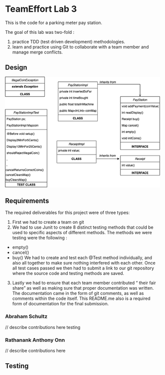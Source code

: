 # TeamEffort Lab 3
This is the code for a parking meter pay station.

The goal of this lab was two-fold :
1. practice TDD (test driven development) methodologies.
2. learn and practice using Git to collaborate with a team member and manage 
merge conflicts. 
## Design
![UML Diagram](https://github.com/3296Spring2020/paystation-02-onn-schultz-teameffort/raw/master/FlowDiagram.png)

## Requirements
The required deliverables for this project were of three types:
1. First we had to create a team on git
2. We had to use Junit to create 8 distinct testing methods that could be used to specific aspects of different methods.  The methods we were testing were the following :
- empty()
- cancel()
- buy() 
We had to create and test each @Test method individually, and also all together to make sure nothing interfered with each other.
Once all test cases passed we then had to submit a link to our git repository where the source code and testing methods are saved.
3. Lastly we had to ensure that each team member contributed “ their fair share” as well as making sure that proper documentation was written. The documentation came in the form of git comments, as well as comments within the code itself.  This README.me also is a required form of documentation for the final submission. 

### Abraham Schultz
// describe contributions here
testing

### Rathanank Anthony Onn
// describe contributions here

## Testing

